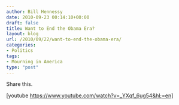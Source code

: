 ```yaml
---
author: Bill Hennessy
date: 2010-09-23 00:14:10+00:00
draft: false
title: Want to End the Obama Era?
layout: blog
url: /2010/09/22/want-to-end-the-obama-era/
categories:
- Politics
tags:
- Mourning in America
type: "post"
---
```


Share this.

 

[youtube https://www.youtube.com/watch?v=_YXqf_6ug54&hl;=en]
